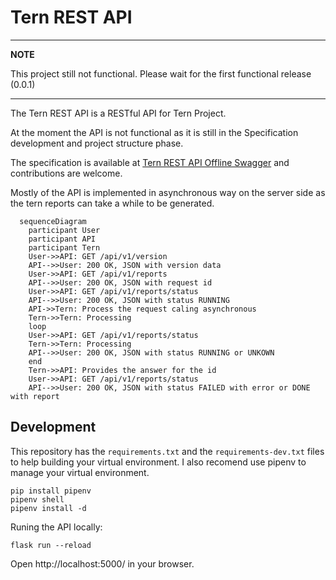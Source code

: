 # Tern REST API

---
**NOTE**

This project still not functional. Please wait for the first functional release (0.0.1)

---

The Tern REST API is a RESTful API for Tern Project.

At the moment the API is not functional as it is still in the Specification
development and project structure phase.

The specification is available at
[Tern REST API Offline Swagger](https://tern-tools.github.io/tern-rest-api/) and
contributions are welcome.

Mostly of the API is implemented in asynchronous way on the server side as the
tern reports can take a while to be generated.

```mermaid
  sequenceDiagram
    participant User
    participant API
    participant Tern
    User->>API: GET /api/v1/version
    API-->>User: 200 OK, JSON with version data
    User->>API: GET /api/v1/reports
    API-->>User: 200 OK, JSON with request id
    User->>API: GET /api/v1/reports/status
    API-->>User: 200 OK, JSON with status RUNNING
    API->>Tern: Process the request caling asynchronous
    Tern->>Tern: Processing
    loop
    User->>API: GET /api/v1/reports/status
    Tern->>Tern: Processing
    API-->>User: 200 OK, JSON with status RUNNING or UNKOWN
    end
    Tern->>API: Provides the answer for the id
    User->>API: GET /api/v1/reports/status
    API-->>User: 200 OK, JSON with status FAILED with error or DONE with report
```

## Development

This repository has the ``requirements.txt`` and the ``requirements-dev.txt`` files to help building your virtual environment. I also recomend use pipenv to manage your virtual environment.

```shell
pip install pipenv
pipenv shell
pipenv install -d
```

Runing the API locally:

```shell
flask run --reload
```

Open http://localhost:5000/ in your browser.